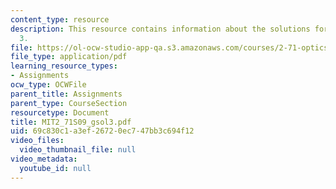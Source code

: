 ```yaml
---
content_type: resource
description: This resource contains information about the solutions for problem set
  3.
file: https://ol-ocw-studio-app-qa.s3.amazonaws.com/courses/2-71-optics-spring-2009/69c830c1a3ef26720ec747bb3c694f12_MIT2_71S09_gsol3.pdf
file_type: application/pdf
learning_resource_types:
- Assignments
ocw_type: OCWFile
parent_title: Assignments
parent_type: CourseSection
resourcetype: Document
title: MIT2_71S09_gsol3.pdf
uid: 69c830c1-a3ef-2672-0ec7-47bb3c694f12
video_files:
  video_thumbnail_file: null
video_metadata:
  youtube_id: null
---
```

